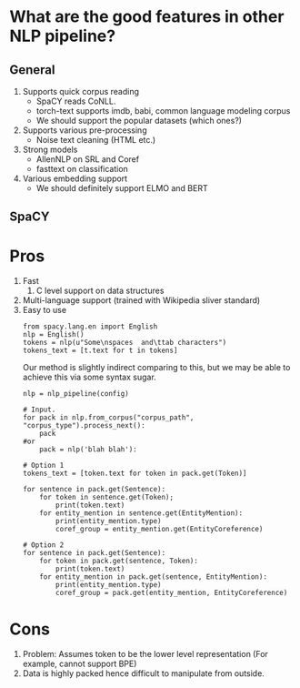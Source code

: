 What are the good features in other NLP pipeline?
===
General
---
1. Supports quick corpus reading
    - SpaCY reads CoNLL.
    - torch-text supports imdb, babi, common language modeling corpus
    - We should support the popular datasets (which ones?)
1. Supports various pre-processing
    - Noise text cleaning (HTML etc.)
1. Strong models
    - AllenNLP on SRL and Coref
    - fasttext on classification
1. Various embedding support
    - We should definitely support ELMO and BERT
  

SpaCY
---

# Pros
1. Fast
    1. C level support on data structures
1. Multi-language support (trained with Wikipedia sliver standard)
1. Easy to use
    ```
    from spacy.lang.en import English
    nlp = English()
    tokens = nlp(u"Some\nspaces  and\ttab characters")
    tokens_text = [t.text for t in tokens]        
    ```
    Our method is slightly indirect comparing to this, but we may be able to 
    achieve this via some syntax sugar.
    ```
    nlp = nlp_pipeline(config)
    
    # Input.
    for pack in nlp.from_corpus("corpus_path", "corpus_type").process_next():
        pack
    #or
        pack = nlp('blah blah'):
       
    # Option 1
    tokens_text = [token.text for token in pack.get(Token)]
    
    for sentence in pack.get(Sentence):
        for token in sentence.get(Token);
            print(token.text)            
        for entity_mention in sentence.get(EntityMention):
            print(entity_mention.type)
            coref_group = entity_mention.get(EntityCoreference)
            
    # Option 2
    for sentence in pack.get(Sentence):
        for token in pack.get(sentence, Token):
            print(token.text)
        for entity_mention in pack.get(sentence, EntityMention):
            print(entity_mention.type)
            coref_group = pack.get(entity_mention, EntityCoreference)                        
    ```

# Cons
1. Problem: Assumes token to be the lower level representation (For example, 
    cannot support BPE)
1. Data is highly packed hence difficult to manipulate from outside.

